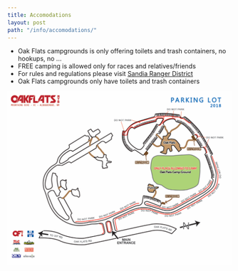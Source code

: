 ```yaml
---
title: Accomodations 
layout: post
path: "/info/accomodations/"
---
```


* Oak Flats campgrounds is only offering toilets and trash containers, no hookups, no ...
* FREE camping is allowed only for races and relatives/friends
* For rules and regulations please visit [Sandia Ranger District](https://www.fs.usda.gov/recarea/cibola/recarea/?recid=64116)
* Oak Flats campgrounds only have toilets and trash containers 

![Camping](./camping.png "Camping")

